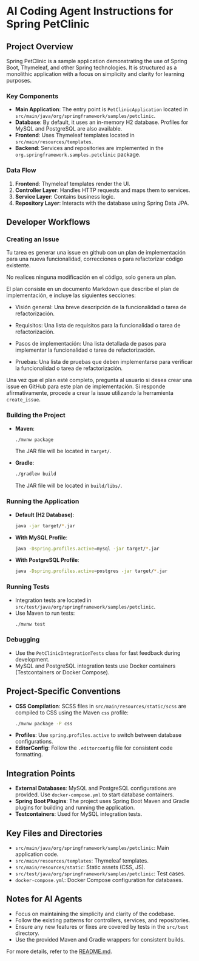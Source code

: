 # AI Coding Agent Instructions for Spring PetClinic

## Project Overview
Spring PetClinic is a sample application demonstrating the use of Spring Boot, Thymeleaf, and other Spring technologies. It is structured as a monolithic application with a focus on simplicity and clarity for learning purposes.

### Key Components
- **Main Application**: The entry point is `PetClinicApplication` located in `src/main/java/org/springframework/samples/petclinic`.
- **Database**: By default, it uses an in-memory H2 database. Profiles for MySQL and PostgreSQL are also available.
- **Frontend**: Uses Thymeleaf templates located in `src/main/resources/templates`.
- **Backend**: Services and repositories are implemented in the `org.springframework.samples.petclinic` package.

### Data Flow
1. **Frontend**: Thymeleaf templates render the UI.
2. **Controller Layer**: Handles HTTP requests and maps them to services.
3. **Service Layer**: Contains business logic.
4. **Repository Layer**: Interacts with the database using Spring Data JPA.

## Developer Workflows

### Creating an Issue
Tu tarea es generar una issue en github con un plan de implementación para una nueva funcionalidad, correcciones o para refactorizar código existente.

No realices ninguna modificación en el código, solo genera un plan.

El plan consiste en un documento Markdown que describe el plan de implementación, e incluye las siguientes secciones:

* Visión general: Una breve descripción de la funcionalidad o tarea de refactorización.

* Requisitos: Una lista de requisitos para la funcionalidad o tarea de refactorización.

* Pasos de implementación: Una lista detallada de pasos para implementar la funcionalidad o tarea de refactorización.

* Pruebas: Una lista de pruebas que deben implementarse para verificar la funcionalidad o tarea de refactorización.

Una vez que el plan esté completo, pregunta al usuario si desea crear una issue en GitHub para este plan de implementación. Si responde afirmativamente, procede a crear la issue utilizando la herramienta `create_issue`.


### Building the Project
- **Maven**:
  ```bash
  ./mvnw package
  ```
  The JAR file will be located in `target/`.

- **Gradle**:
  ```bash
  ./gradlew build
  ```
  The JAR file will be located in `build/libs/`.

### Running the Application
- **Default (H2 Database)**:
  ```bash
  java -jar target/*.jar
  ```
- **With MySQL Profile**:
  ```bash
  java -Dspring.profiles.active=mysql -jar target/*.jar
  ```
- **With PostgreSQL Profile**:
  ```bash
  java -Dspring.profiles.active=postgres -jar target/*.jar
  ```

### Running Tests
- Integration tests are located in `src/test/java/org/springframework/samples/petclinic`.
- Use Maven to run tests:
  ```bash
  ./mvnw test
  ```

### Debugging
- Use the `PetClinicIntegrationTests` class for fast feedback during development.
- MySQL and PostgreSQL integration tests use Docker containers (Testcontainers or Docker Compose).

## Project-Specific Conventions
- **CSS Compilation**: SCSS files in `src/main/resources/static/scss` are compiled to CSS using the Maven `css` profile:
  ```bash
  ./mvnw package -P css
  ```
- **Profiles**: Use `spring.profiles.active` to switch between database configurations.
- **EditorConfig**: Follow the `.editorconfig` file for consistent code formatting.

## Integration Points
- **External Databases**: MySQL and PostgreSQL configurations are provided. Use `docker-compose.yml` to start database containers.
- **Spring Boot Plugins**: The project uses Spring Boot Maven and Gradle plugins for building and running the application.
- **Testcontainers**: Used for MySQL integration tests.

## Key Files and Directories
- `src/main/java/org/springframework/samples/petclinic`: Main application code.
- `src/main/resources/templates`: Thymeleaf templates.
- `src/main/resources/static`: Static assets (CSS, JS).
- `src/test/java/org/springframework/samples/petclinic`: Test cases.
- `docker-compose.yml`: Docker Compose configuration for databases.

## Notes for AI Agents
- Focus on maintaining the simplicity and clarity of the codebase.
- Follow the existing patterns for controllers, services, and repositories.
- Ensure any new features or fixes are covered by tests in the `src/test` directory.
- Use the provided Maven and Gradle wrappers for consistent builds.

For more details, refer to the [README.md](../README.md).
